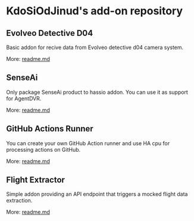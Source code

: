 # KdoSiOdJinud's add-on repository
## Evolveo Detective D04
Basic addon for recive data from Evolveo detective d04 camera system.

More: [readme.md](https://github.com/kdosiodjinud/homeassistant-addons/tree/master/evolveo-detective-d04)

## SenseAi
Only package SenseAi product to hassio addon. You can use it as support for AgentDVR.

More: [readme.md](https://github.com/kdosiodjinud/homeassistant-addons/tree/master/sense-ai)

## GitHub Actions Runner
You can create your own GitHub Action runner and use HA cpu for processing actions on GitHub.

More: [readme.md](https://github.com/kdosiodjinud/homeassistant-addons/tree/master/github-actions-runner)

## Flight Extractor
Simple addon providing an API endpoint that triggers a mocked flight data extraction.

More: [readme.md](https://github.com/kdosiodjinud/homeassistant-addons/tree/master/flight-extractor)
